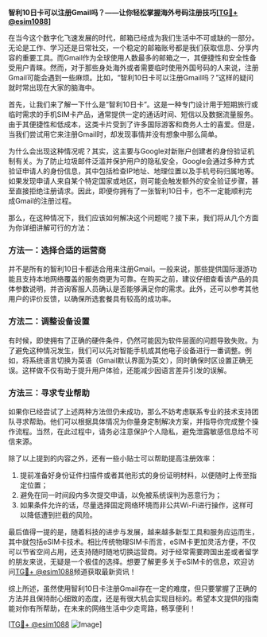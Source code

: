**智利10日卡可以注册Gmail吗？——让你轻松掌握海外号码注册技巧[[TG💪+ @esim1088](https://t.me/s/esim1088)]**

在当今这个数字化飞速发展的时代，邮箱已经成为我们生活中不可或缺的一部分。无论是工作、学习还是日常社交，一个稳定的邮箱账号都是我们获取信息、分享内容的重要工具。而Gmail作为全球使用人数最多的邮箱之一，其便捷性和安全性备受用户青睐。然而，对于那些身处海外或者需要临时使用外国号码的人来说，注册Gmail可能会遇到一些麻烦。比如，“智利10日卡可以注册Gmail吗？”这样的疑问就时常出现在大家的脑海中。

首先，让我们来了解一下什么是“智利10日卡”。这是一种专门设计用于短期旅行或临时需求的手机SIM卡产品，通常提供一定的通话时间、短信以及数据流量服务。由于其便捷性和低成本，这类卡片受到了许多国际游客和商务人士的喜爱。但是，当我们尝试用它来注册Gmail时，却发现事情并没有想象中那么简单。

为什么会出现这种情况呢？其实，这主要与Google对新账户创建者的身份验证机制有关。为了防止垃圾邮件泛滥并保护用户的隐私安全，Google会通过多种方式验证申请人的身份信息，其中包括检查IP地址、地理位置以及手机号码归属地等。如果发现申请人来自某个特定国家或地区，则可能会触发额外的安全验证步骤，甚至直接拒绝注册请求。因此，即便你拥有了一张智利10日卡，也不一定能顺利完成Gmail的注册过程。

那么，在这种情况下，我们应该如何解决这个问题呢？接下来，我们将从几个方面为你详细讲解可行的方法：

### 方法一：选择合适的运营商

并不是所有的智利10日卡都适合用来注册Gmail。一般来说，那些提供国际漫游功能且支持本地网络覆盖的服务商更为可靠。在购买之前，建议仔细查看该产品的具体参数说明，并咨询客服人员确认是否能够满足你的需求。此外，还可以参考其他用户的评价反馈，以确保所选套餐具有较高的成功率。

### 方法二：调整设备设置

有时候，即使拥有了正确的硬件条件，仍然可能因为软件层面的问题导致失败。为了避免这种情况发生，我们可以先对智能手机或其他电子设备进行一番调整。例如，将系统语言切换为英语（Gmail默认界面为英文），同时确保时区设置正确无误。这样做不仅有助于提升用户体验，还能减少因语言差异引发的误解。

### 方法三：寻求专业帮助

如果你已经尝试了上述两种方法但仍未成功，那么不妨考虑联系专业的技术支持团队寻求帮助。他们可以根据具体情况为你量身定制解决方案，并指导你完成整个操作流程。当然，在此过程中，请务必注意保护个人隐私，避免泄露敏感信息给不可信来源。

除了以上提到的内容之外，还有一些小贴士可以帮助提高注册效率：

1. 提前准备好身份证件扫描件或者其他形式的身份证明材料，以便随时上传至指定位置；
2. 避免在同一时间段内多次提交申请，以免被系统误判为恶意行为；
3. 如果条件允许的话，尽量选择固定网络环境而非公共Wi-Fi进行操作，这样可以降低遭到拦截的风险。

最后值得一提的是，随着科技的进步与发展，越来越多新型工具和服务应运而生，其中就包括eSIM卡技术。相比传统物理SIM卡而言，eSIM卡更加灵活方便，不仅可以节省空间占用，还支持随时随地切换运营商。对于经常需要跨国出差或者留学的朋友来说，无疑是一个极佳的选择。想要了解更多关于eSIM卡的信息，欢迎访问[TG💪+ @esim1088](https://t.me/s/esim1088)频道获取最新资讯！

综上所述，虽然使用智利10日卡注册Gmail存在一定的难度，但只要掌握了正确的方法并且保持耐心细致的态度，还是有很大机会实现目标的。希望本文提供的指南能对你有所帮助，在未来的网络生活中少走弯路，畅享便利！

[[TG💪+ @esim1088](https://t.me/s/esim1088) ![Image](https://i.postimg.cc/4NQfJmqS/Snipaste-2025-05-13-00-14-12.png)]